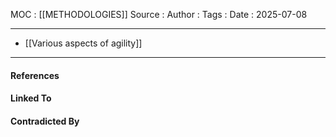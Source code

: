 
MOC : [[METHODOLOGIES]]
Source : 
Author : 
Tags : 
Date : 2025-07-08
***
- [[Various aspects of agility]]
***
#### References

#### Linked To

#### Contradicted By